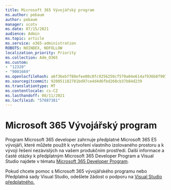 ```yaml
---
title: Microsoft 365 Vývojářský program
ms.author: pebaum
author: pebaum
manager: scotv
ms.date: 07/15/2021
audience: Admin
ms.topic: article
ms.service: o365-administration
ROBOTS: NOINDEX, NOFOLLOW
localization_priority: Priority
ms.collection: Adm_O365
ms.custom:
- "12320"
- "9001669"
ms.openlocfilehash: a6f36ebff88efee00c0fc9256250cf570a04e614af936b8f907d564e0e82398f
ms.sourcegitcommit: 920051182781bd97ce4d4d6fbd268cb37b84d239
ms.translationtype: MT
ms.contentlocale: cs-CZ
ms.lasthandoff: 08/11/2021
ms.locfileid: "57887381"
---
```

# <a name="microsoft-365-developer-program"></a>Microsoft 365 Vývojářský program

Program Microsoft 365 developer zahrnuje předplatné Microsoft 365 E5 vývojáři, které můžete použít k vytvoření vlastního izolovaného prostoru a k vývoji řešení nezávislých na vašem produkčním prostředí. Další informace a časté otázky k předplatným Microsoft 365 Developer Program a Visual Studio najdete v tématu [Microsoft 365 Developer Program](https://docs.microsoft.com/office/developer-program/microsoft-365-developer-program).

Pokud chcete pomoc s Microsoft 365 vývojářského programu nebo Předplatná sady Visual Studio, odešlete žádost o podporu na [Visual Studio předplatného.](https://visualstudio.microsoft.com/subscriptions/support/)